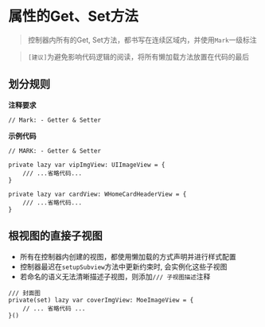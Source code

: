 # 属性的Get、Set方法
> 控制器内所有的Get, Set方法，都书写在连续区域内，并使用`Mark`一级标注

> `[建议]`为避免影响代码逻辑的阅读，将所有懒加载方法放置在代码的最后

## 划分规则

**注释要求**
```
// Mark: - Getter & Setter
```

**示例代码**
```
// MARK: - Getter & Setter

private lazy var vipImgView: UIImageView = { 
    /// ...省略代码...
}

private lazy var cardView: WHomeCardHeaderView = {
    /// ...省略代码...
}
```

## 根视图的直接子视图

* 所有在控制器内创建的视图，都使用懒加载的方式声明并进行样式配置
* 控制器最迟在`setupSubview`方法中更新约束时, 会实例化这些子视图
* 若命名的语义无法清晰描述子视图，则添加`/// 子视图描述`注释
```
/// 封面图
private(set) lazy var coverImgView: MoeImageView = {
    // ... 省略代码 ...
}()
```

